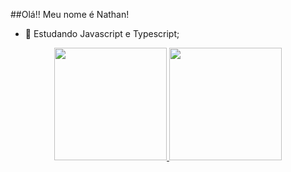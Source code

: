 ##Olá!! Meu nome é Nathan!

- 🌱 Estudando Javascript e Typescript;

<div align="center">
  <a href="https://github.com/Nathanms1">
  <img height="180em" src="https://github-readme-stats.vercel.app/api?username=Nathanms1&show_icons=true&theme=dracula&include_all_commits=true&count_private=true"/>
  <img height="180em" src="https://github-readme-stats.vercel.app/api/top-langs/?username=Nathanms1&layout=compact&langs_count=7&theme=dracula"/>
</div>
